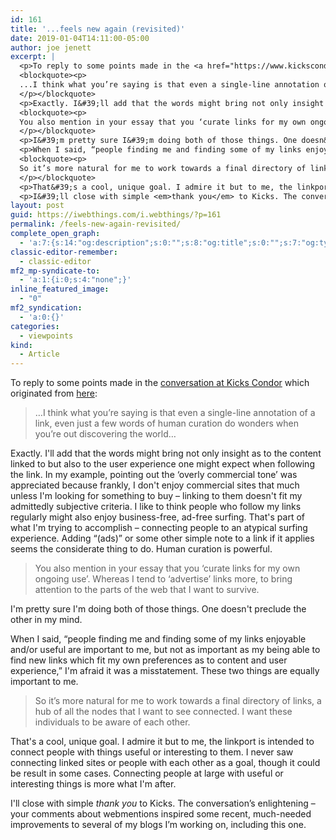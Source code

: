 ```yaml
---
id: 161
title: '...feels new again (revisited)'
date: 2019-01-04T14:11:00-05:00
author: joe jenett
excerpt: |
  <p>To reply to some points made in the <a href="https://www.kickscondor.com/the-web-finally-feels-new-again">conversation at Kicks Condor</a> which originated from <a href="https://iwebthings.com/i.webthings/the_web_finally_feels_new_again/">here</a>:</p>
  <blockquote><p>
  ...I think what you’re saying is that even a single-line annotation of a link, even just a few words of human curation do wonders when you’re out discovering the world...
  </p></blockquote>
  <p>Exactly. I&#39;ll add that the words might bring not only insight as to the content linked to but also to the user experience one might expect when following the link. In my example, pointing out the ‘overly commercial tone’ was appreciated because frankly, I don&#39;t enjoy commercial sites that much unless I&#39;m looking for something to buy - linking to them doesn&#39;t fit my admittedly subjective criteria. I like to think people who follow my links regularly might also enjoy business-free, ad-free surfing. That&#39;s part of what I&#39;m trying to accomplish - connecting people to an atypical surfing experience. Adding “(ads)” or some other simple note to a link if it applies seems the considerate thing to do. Human curation is powerful.</p>
  <blockquote><p>
  You also mention in your essay that you ‘curate links for my own ongoing use’. Whereas I tend to ‘advertise’ links more, to bring attention to the parts of the web that I want to survive.
  </p></blockquote>
  <p>I&#39;m pretty sure I&#39;m doing both of those things. One doesn&#39;t preclude the other in my mind.</p>
  <p>When I said, “people finding me and finding some of my links enjoyable and/or useful are important to me, but not as important as my being able to find new links which fit my own preferences as to content and user experience,” I&#39;m afraid it was a misstatement. These two things are equally important to me.</p>
  <blockquote><p>
  So it’s more natural for me to work towards a final directory of links, a hub of all the nodes that I want to see connected. I want these individuals to be aware of each other.
  </p></blockquote>
  <p>That&#39;s a cool, unique goal. I admire it but to me, the linkport is intended to connect people with things useful or interesting to them. I never saw connecting linked sites or people with each other as a goal, though it could be result in some cases. Connecting people at large with useful or interesting things is more what I&#39;m after.</p>
  <p>I&#39;ll close with simple <em>thank you</em> to Kicks. The conversation’s enlightening - your comments about webmentions inspired some recent, much-needed improvements to several of my blogs I'm working on, including this one.</p>
layout: post
guid: https://iwebthings.com/i.webthings/?p=161
permalink: /feels-new-again-revisited/
complete_open_graph:
  - 'a:7:{s:14:"og:description";s:0:"";s:8:"og:title";s:0:"";s:7:"og:type";s:0:"";s:12:"twitter:card";s:7:"summary";s:15:"twitter:creator";s:0:"";s:19:"twitter:description";s:0:"";s:8:"og:image";s:0:"";}'
classic-editor-remember:
  - classic-editor
mf2_mp-syndicate-to:
  - 'a:1:{i:0;s:4:"none";}'
inline_featured_image:
  - "0"
mf2_syndication:
  - 'a:0:{}'
categories:
  - viewpoints
kind:
  - Article
---
```

To reply to some points made in the [conversation at Kicks Condor](https://www.kickscondor.com/the-web-finally-feels-new-again) which originated from [here](https://iwebthings.com/i.webthings/the_web_finally_feels_new_again/):

> &#8230;I think what you’re saying is that even a single-line annotation of a link, even just a few words of human curation do wonders when you’re out discovering the world&#8230; 

Exactly. I'll add that the words might bring not only insight as to the content linked to but also to the user experience one might expect when following the link. In my example, pointing out the ‘overly commercial tone’ was appreciated because frankly, I don't enjoy commercial sites that much unless I'm looking for something to buy &#8211; linking to them doesn't fit my admittedly subjective criteria. I like to think people who follow my links regularly might also enjoy business-free, ad-free surfing. That's part of what I'm trying to accomplish &#8211; connecting people to an atypical surfing experience. Adding “(ads)” or some other simple note to a link if it applies seems the considerate thing to do. Human curation is powerful.

> You also mention in your essay that you ‘curate links for my own ongoing use’. Whereas I tend to ‘advertise’ links more, to bring attention to the parts of the web that I want to survive. 

I'm pretty sure I'm doing both of those things. One doesn't preclude the other in my mind.

When I said, “people finding me and finding some of my links enjoyable and/or useful are important to me, but not as important as my being able to find new links which fit my own preferences as to content and user experience,” I'm afraid it was a misstatement. These two things are equally important to me.

> So it’s more natural for me to work towards a final directory of links, a hub of all the nodes that I want to see connected. I want these individuals to be aware of each other. 

That's a cool, unique goal. I admire it but to me, the linkport is intended to connect people with things useful or interesting to them. I never saw connecting linked sites or people with each other as a goal, though it could be result in some cases. Connecting people at large with useful or interesting things is more what I'm after.

I'll close with simple _thank you_ to Kicks. The conversation’s enlightening &#8211; your comments about webmentions inspired some recent, much-needed improvements to several of my blogs I&#8217;m working on, including this one.